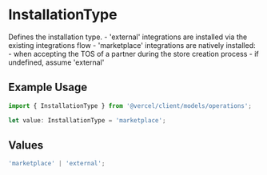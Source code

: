 # InstallationType

Defines the installation type. - 'external' integrations are installed via the existing integrations flow - 'marketplace' integrations are natively installed: - when accepting the TOS of a partner during the store creation process - if undefined, assume 'external'

## Example Usage

```typescript
import { InstallationType } from '@vercel/client/models/operations';

let value: InstallationType = 'marketplace';
```

## Values

```typescript
'marketplace' | 'external';
```

